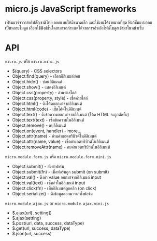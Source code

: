 # micro.js JavaScript frameworks
เฟิร์มแวร์จาวาสคริปสัญชาติไทย ออกแบบให้มีขนาดเล็ก และใช้งานได้ง่ายมากที่สุด ฟังก์ชั่นแบ่งออกเป็นหลายโมดูล เลือกใช้ฟังก์ชั่นใดสามารถกำหนดได้จากการอ้างอิงไฟล์โมดูลเข้ามาในหน้าเว็บ

# API
`micro.js` หรือ `micro.mini.js`
- $(query) - CSS selectors
- Object.find(query) - เลือกอิลิเมนต์ย่อย
- Object.hide() - ซ่อนอิลิเมนต์
- Object.show() - แสดงอิลิเมนต์
- Object.css(property) - อ่านค่าสไตล์
- Object.css(property, style) - เซ็ตค่าสไตล์
- Object.html() - ดึงโค้ดออกมาจากอิลิเมนต์
- Object.html(code) - เซ็ตโค้ดในอิลิเมนต์
- Object.text() - ดึงข้อความออกมาจากอิลิเมนต์ (โค้ด HTML จะถูกตัดทิ้ง)
- Object.text(text) - เซ็ตข้อความในอิลิเมนต์
- Object.remove() - ลบอิลิเมนต์
- Object.on(event, handler) - more...
- Object.attr(name) - อ่านค่าแอตทริบิวต์ในอิลิเมนต์
- Object.attr(name, value) - เซ็ตค่าแอตทริบิวต์ในอิลิเมนต์
- Object.removeAttr(name) - ลบค่าแอตทริบิวต์ในอิลิเมนต์

`micro.module.form.js` หรือ `micro.module.form.mini.js`
- Object.submit() - ส่งค่าฟอร์ม
- Object.submit(fn) - เมื่อฟอร์มถูก submit (on submit)
- Object.val() - ดึงค่า value ออกมาจากอิลิเมนต์ input
- Object.val(text) - เซ็ตค่าในอิลิเมนต์ input
- Object.click(fn) - เมื่ออิลิเมนต์ถูกคลิก (on click)
- Object.serialize() - ดึงข้อมูลออกมาจากทั้งฟอร์ม

`micro.module.ajax.js` or `micro.module.ajax.mini.js`
- $.ajax(url[, setting])
- $.ajax(setting)
- $.post(url, data, success, dataType)
- $.get(url, success, dataType)
- $.json(url, success)
